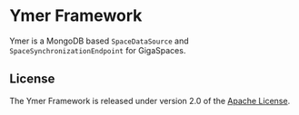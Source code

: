# Ymer Framework
Ymer is a MongoDB based `SpaceDataSource` and `SpaceSynchronizationEndpoint` for GigaSpaces.

## License
The Ymer Framework is released under version 2.0 of the [Apache License](http://www.apache.org/licenses/LICENSE-2.0).
